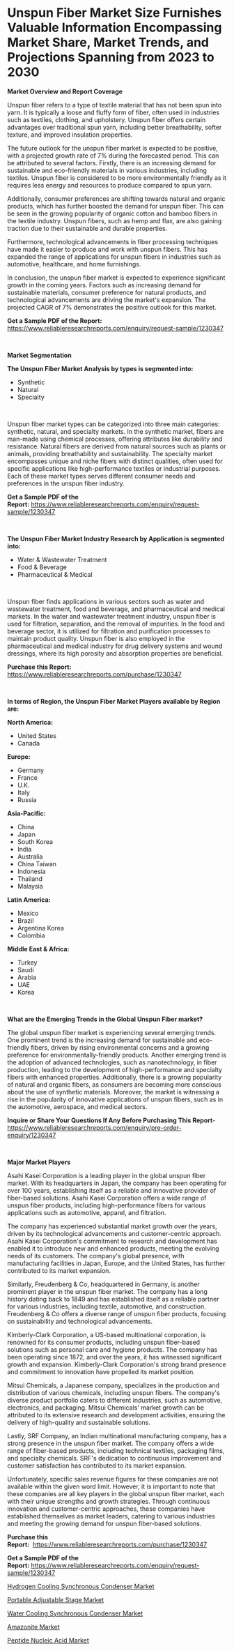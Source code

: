 <p><h1>Unspun Fiber Market Size Furnishes Valuable Information Encompassing Market Share, Market Trends, and Projections Spanning from 2023 to 2030</h1></p><p><strong>Market Overview and Report Coverage</strong></p>
<p><p>Unspun fiber refers to a type of textile material that has not been spun into yarn. It is typically a loose and fluffy form of fiber, often used in industries such as textiles, clothing, and upholstery. Unspun fiber offers certain advantages over traditional spun yarn, including better breathability, softer texture, and improved insulation properties.</p><p>The future outlook for the unspun fiber market is expected to be positive, with a projected growth rate of 7% during the forecasted period. This can be attributed to several factors. Firstly, there is an increasing demand for sustainable and eco-friendly materials in various industries, including textiles. Unspun fiber is considered to be more environmentally friendly as it requires less energy and resources to produce compared to spun yarn.</p><p>Additionally, consumer preferences are shifting towards natural and organic products, which has further boosted the demand for unspun fiber. This can be seen in the growing popularity of organic cotton and bamboo fibers in the textile industry. Unspun fibers, such as hemp and flax, are also gaining traction due to their sustainable and durable properties.</p><p>Furthermore, technological advancements in fiber processing techniques have made it easier to produce and work with unspun fibers. This has expanded the range of applications for unspun fibers in industries such as automotive, healthcare, and home furnishings.</p><p>In conclusion, the unspun fiber market is expected to experience significant growth in the coming years. Factors such as increasing demand for sustainable materials, consumer preference for natural products, and technological advancements are driving the market's expansion. The projected CAGR of 7% demonstrates the positive outlook for this market.</p></p>
<p><strong>Get a Sample PDF of the Report:</strong> <a href="https://www.reliableresearchreports.com/enquiry/request-sample/1230347">https://www.reliableresearchreports.com/enquiry/request-sample/1230347</a></p>
<p>&nbsp;</p>
<p><strong>Market Segmentation</strong></p>
<p><strong>The Unspun Fiber Market Analysis by types is segmented into:</strong></p>
<p><ul><li>Synthetic</li><li>Natural</li><li>Specialty</li></ul></p>
<p>&nbsp;</p>
<p><p>Unspun fiber market types can be categorized into three main categories: synthetic, natural, and specialty markets. In the synthetic market, fibers are man-made using chemical processes, offering attributes like durability and resistance. Natural fibers are derived from natural sources such as plants or animals, providing breathability and sustainability. The specialty market encompasses unique and niche fibers with distinct qualities, often used for specific applications like high-performance textiles or industrial purposes. Each of these market types serves different consumer needs and preferences in the unspun fiber industry.</p></p>
<p><strong>Get a Sample PDF of the Report:</strong>&nbsp;<a href="https://www.reliableresearchreports.com/enquiry/request-sample/1230347">https://www.reliableresearchreports.com/enquiry/request-sample/1230347</a></p>
<p>&nbsp;</p>
<p><strong>The Unspun Fiber Market Industry Research by Application is segmented into:</strong></p>
<p><ul><li>Water & Wastewater Treatment</li><li>Food & Beverage</li><li>Pharmaceutical & Medical</li></ul></p>
<p>&nbsp;</p>
<p><p>Unspun fiber finds applications in various sectors such as water and wastewater treatment, food and beverage, and pharmaceutical and medical markets. In the water and wastewater treatment industry, unspun fiber is used for filtration, separation, and the removal of impurities. In the food and beverage sector, it is utilized for filtration and purification processes to maintain product quality. Unspun fiber is also employed in the pharmaceutical and medical industry for drug delivery systems and wound dressings, where its high porosity and absorption properties are beneficial.</p></p>
<p><strong>Purchase this Report:</strong>&nbsp; <a href="https://www.reliableresearchreports.com/purchase/1230347">https://www.reliableresearchreports.com/purchase/1230347</a></p>
<p>&nbsp;</p>
<p><strong>In terms of Region, the Unspun Fiber Market Players available by Region are:</strong></p>
<p>
    <p> <strong> North America: </strong>
        <ul>
            <li>United States</li>
            <li>Canada</li>
        </ul>
        </p> 
    <p> <strong> Europe: </strong>
        <ul>
            <li>Germany</li>
            <li>France</li>
            <li>U.K.</li>
            <li>Italy</li>
            <li>Russia</li>
        </ul>
        </p> 
    <p> <strong> Asia-Pacific: </strong>
        <ul>
            <li>China</li>
            <li>Japan</li>
            <li>South Korea</li>
            <li>India</li>
            <li>Australia</li>
            <li>China Taiwan</li>
            <li>Indonesia</li>
            <li>Thailand</li>
            <li>Malaysia</li>
        </ul>
        </p> 
    <p> <strong> Latin America: </strong>
        <ul>
            <li>Mexico</li>
            <li>Brazil</li>
            <li>Argentina Korea</li>
            <li>Colombia</li>
        </ul>
        </p> 
    <p> <strong> Middle East & Africa: </strong>
        <ul>
            <li>Turkey</li>
            <li>Saudi</li>
            <li>Arabia</li>
            <li>UAE</li>
            <li>Korea</li>
        </ul>
    </p>
    </p>
<p>&nbsp;</p>
<p><strong>What are the Emerging Trends in the Global Unspun Fiber market?</strong></p>
<p><p>The global unspun fiber market is experiencing several emerging trends. One prominent trend is the increasing demand for sustainable and eco-friendly fibers, driven by rising environmental concerns and a growing preference for environmentally-friendly products. Another emerging trend is the adoption of advanced technologies, such as nanotechnology, in fiber production, leading to the development of high-performance and specialty fibers with enhanced properties. Additionally, there is a growing popularity of natural and organic fibers, as consumers are becoming more conscious about the use of synthetic materials. Moreover, the market is witnessing a rise in the popularity of innovative applications of unspun fibers, such as in the automotive, aerospace, and medical sectors.</p></p>
<p><strong>Inquire or Share Your Questions If Any Before Purchasing This Report</strong>- <a href="https://www.reliableresearchreports.com/enquiry/pre-order-enquiry/1230347">https://www.reliableresearchreports.com/enquiry/pre-order-enquiry/1230347</a></p>
<p>&nbsp;</p>
<p><strong>Major Market Players</strong></p>
<p><p>Asahi Kasei Corporation is a leading player in the global unspun fiber market. With its headquarters in Japan, the company has been operating for over 100 years, establishing itself as a reliable and innovative provider of fiber-based solutions. Asahi Kasei Corporation offers a wide range of unspun fiber products, including high-performance fibers for various applications such as automotive, apparel, and filtration.</p><p>The company has experienced substantial market growth over the years, driven by its technological advancements and customer-centric approach. Asahi Kasei Corporation's commitment to research and development has enabled it to introduce new and enhanced products, meeting the evolving needs of its customers. The company's global presence, with manufacturing facilities in Japan, Europe, and the United States, has further contributed to its market expansion.</p><p>Similarly, Freudenberg & Co, headquartered in Germany, is another prominent player in the unspun fiber market. The company has a long history dating back to 1849 and has established itself as a reliable partner for various industries, including textile, automotive, and construction. Freudenberg & Co offers a diverse range of unspun fiber products, focusing on sustainability and technological advancements.</p><p>Kimberly-Clark Corporation, a US-based multinational corporation, is renowned for its consumer products, including unspun fiber-based solutions such as personal care and hygiene products. The company has been operating since 1872, and over the years, it has witnessed significant growth and expansion. Kimberly-Clark Corporation's strong brand presence and commitment to innovation have propelled its market position.</p><p>Mitsui Chemicals, a Japanese company, specializes in the production and distribution of various chemicals, including unspun fibers. The company's diverse product portfolio caters to different industries, such as automotive, electronics, and packaging. Mitsui Chemicals' market growth can be attributed to its extensive research and development activities, ensuring the delivery of high-quality and sustainable solutions.</p><p>Lastly, SRF Company, an Indian multinational manufacturing company, has a strong presence in the unspun fiber market. The company offers a wide range of fiber-based products, including technical textiles, packaging films, and specialty chemicals. SRF's dedication to continuous improvement and customer satisfaction has contributed to its market expansion.</p><p>Unfortunately, specific sales revenue figures for these companies are not available within the given word limit. However, it is important to note that these companies are all key players in the global unspun fiber market, each with their unique strengths and growth strategies. Through continuous innovation and customer-centric approaches, these companies have established themselves as market leaders, catering to various industries and meeting the growing demand for unspun fiber-based solutions.</p></p>
<p><strong>Purchase this Report:</strong>&nbsp;&nbsp;<a href="https://www.reliableresearchreports.com/purchase/1230347">https://www.reliableresearchreports.com/purchase/1230347</a></p>
<p></p>
<p><strong>Get a Sample PDF of the Report:</strong>&nbsp;<a href="https://www.reliableresearchreports.com/enquiry/request-sample/1230347">https://www.reliableresearchreports.com/enquiry/request-sample/1230347</a></p>
<p><p><a href="https://medium.com/@karinaokon2662/hydrogen-cooling-synchronous-condenser-market-focuses-on-market-share-size-and-projected-forecast-911fe1f7fef8">Hydrogen Cooling Synchronous Condenser Market</a></p><p><a href="https://medium.com/@nelljian7548/portable-adjustable-stage-market-exploring-market-share-market-trends-and-future-growth-5fef72ad4a46">Portable Adjustable Stage Market</a></p><p><a href="https://medium.com/@kavonhansen3626/water-cooling-synchronous-condenser-market-outlook-industry-overview-and-forecast-2023-to-2030-73b766b60925">Water Cooling Synchronous Condenser Market</a></p><p><a href="https://github.com/aashishrp/Market-Research-Report-List-1/blob/main/amazonite-market.md">Amazonite Market</a></p><p><a href="https://github.com/rahu1506/Market-Research-Report-List-1/blob/main/peptide-nucleic-acid-market.md">Peptide Nucleic Acid Market</a></p></p>